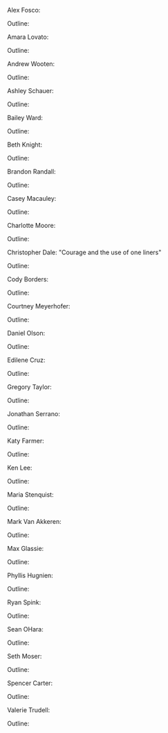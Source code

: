 Alex Fosco:

Outline:


Amara Lovato:

Outline:


Andrew Wooten:

Outline:



Ashley Schauer:

Outline:



Bailey Ward:

Outline:



Beth Knight:

Outline:



Brandon Randall:

Outline:



Casey Macauley:

Outline:



Charlotte Moore:

Outline:



Christopher Dale:   "Courage and the use of one liners"

Outline:



Cody Borders:

Outline:



Courtney Meyerhofer:

Outline:




Daniel Olson:

Outline:


Edilene Cruz:

Outline:



Gregory Taylor:

Outline:



Jonathan Serrano:

Outline:



Katy Farmer:

Outline:



Ken Lee:

Outline:



Maria Stenquist:

Outline:



Mark Van Akkeren:

Outline:



Max Glassie:

Outline:



Phyllis Hugnien:

Outline:



Ryan Spink:

Outline:



Sean OHara:

Outline:



Seth Moser:

Outline:



Spencer Carter:

Outline:



Valerie Trudell:

Outline:



